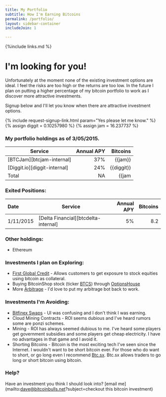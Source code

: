 ```yaml
---
title: My Portfolio
subtitle: How I'm Earning Bitcoins
permalink: /portfolio/
layout: sidebar-container
includeJoin: 1

---
```


{%include links.md %}


# I'm looking for you!
Unfortunately at the moment none of the existing investment options are ideal. I feel the risks are too high or the returns are too low. In the future I plan on putting a higher percentage of my bitcoin portfolio to work as I discover more attractive investments.

Signup below and I'll let you know when there are attractive investment options.

{% include request-signup-link.html param="Yes please let me know." %}
{% assign diggit = 0.10257980 %}
{% assign jam = 16.237737 %}

### My portfolio holdings as of 3/05/2015.

| Service                               | Annual APY    | Bitcoins |
| -----------------------------------   |-------------: | -----:   |
| [BTCJam][btcjam-internal]             |           37% |   {{jam}}  |
| [Diggit.io][diggit-internal]          |           24% |   {{diggit}}   |
| Total                                 |            NA |   {{jam | plus : diggit}}    |


### Exited Positions:

| Date      | Service                               | Annual APY    | Bitcoins |
| :--       | -----------------------------------   |-------------: | -----:   |
| 1/11/2015 | [Delta Financial][btcdelta-internal]  |            5% |   8.2    |


### Other holdings:
* Ethereum

### Investments I plan on Exploring:

* [First Global Credit](http://firstglobalcredit.com/) - Allows customers to get exposure to stock equities using bitcoin as collateral.
* Buying BitcoinShop stock (ticker [BTCS](https://www.google.com/finance?q=btcs)) through [OptionsHouse](http://oh.tellapal.com/a/clk/22Dppg)
* More [Arbitrage](/how-to-earn-bitcoins-through-arbitrage.html) - I'd love to put my arbitrage bot back to work.

### Investments I'm Avoiding:

* [Bitfinex Swaps](/bitfinex-pays-bitcoin-interest.html) - UI was confusing and I don't think I was earning.
* Cloud Mining Contracts - ROI seems dubious and I've heard rumors some are ponzi schemes.
* Mining - ROI has always seemed dubious to me. I've heard some players get government subsidies and some players get cheap electricity. I have no advantages in that game and I avoid it.
* Shorting Bitcoins - Bitcoin is the most exciting tech I've seen since the Internet. I wouldn't want to be short bitcoin ever. For those who do want to short, or go long even I recommend [Btc.sx](https://btc.sx/). Btc.sx allows traders to go long or short bitcoin using bitcoin.


### Help?

Have an investment you think I should look into? [email me](mailto:dave@bitcoinbulls.net?subject=checkout this bitcoin investment)